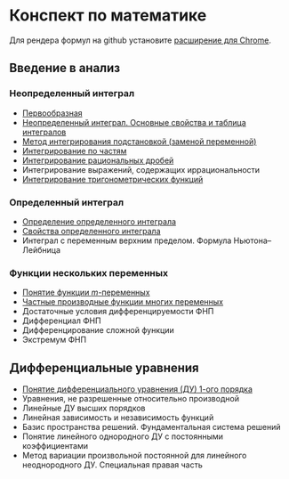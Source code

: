 # Конспект по математике

Для рендера формул на github установите [расширение для Chrome](https://chrome.google.com/webstore/detail/mathjax-plugin-for-github/ioemnmodlmafdkllaclgeombjnmnbima).

## Введение в анализ

### Неопределенный интеграл

* [Первообразная](Введение-в-анализ/Первоборазная.md)
* [Неопределенный интеграл. Основные свойства и таблица интегралов](Введение-в-анализ/Неопределенный-интеграл.md)
* [Метод интегрирования подстановкой (заменой переменной)](Введение-в-анализ/Замена-переменной.md)
* [Интегрирование по частям](Введение-в-анализ/Интегрирование-по-частям.md)
* [Интегрирование рациональных дробей](Введение-в-анализ/Интегрирование-рациональных-дробей.md)
* Интегрирование выражений, содержащих иррациональности
* [Интегрирование тригонометрических функций](Введение-в-анализ/Интегрирование-тригонометрических-функций.md)

### Определенный интеграл

* [Определение определенного интеграла](Введение-в-анализ/Определение-определенного-интеграла.md)
* [Свойства определенного интеграла](Введение-в-анализ/Свойства-определенного-интеграла.md)
* Интеграл с переменным верхним пределом.  Формула Ньютона–Лейбница

### Функции нескольких переменных

* [Понятие функции $m$-переменных](Введение-в-анализ/Понятие-функции-m-переменных.md)
* [Частные производные функции многих переменных](Введение-в-анализ/Частные-производные-ФМП.md)
* Достаточные условия дифференцируемости ФНП
* Дифференциал ФНП
* Дифференцирование сложной функции
* Экстремум ФНП

## Дифференциальные уравнения

* [Понятие дифференциального уравнения (ДУ) 1-ого порядка](Дифференциальные-уравнения/ДУ-1порядка.md)
* Уравнения, не разрешенные относительно производной
* Линейные ДУ высших порядков
* Линейная зависимость и независимость функций
* Базис пространства решений. Фундаментальная система решений
* Понятие линейного однородного ДУ с постоянными коэффициентами
* Метод вариации произвольной постоянной для линейного неоднородного ДУ. Специальная правая часть
